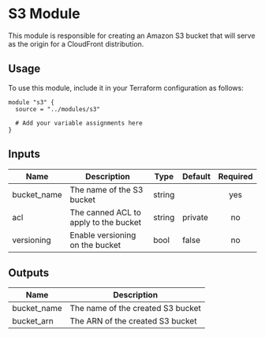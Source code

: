 # S3 Module

This module is responsible for creating an Amazon S3 bucket that will serve as the origin for a CloudFront distribution. 

## Usage

To use this module, include it in your Terraform configuration as follows:

```hcl
module "s3" {
  source = "../modules/s3"

  # Add your variable assignments here
}
```

## Inputs

| Name          | Description                          | Type   | Default | Required |
|---------------|--------------------------------------|--------|---------|:--------:|
| bucket_name   | The name of the S3 bucket            | string |         |   yes    |
| acl           | The canned ACL to apply to the bucket| string | private |   no     |
| versioning    | Enable versioning on the bucket      | bool   | false   |   no     |

## Outputs

| Name          | Description                          |
|---------------|--------------------------------------|
| bucket_name   | The name of the created S3 bucket    |
| bucket_arn    | The ARN of the created S3 bucket     |